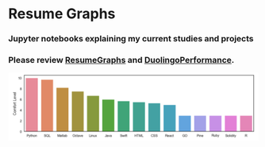# Resume Graphs

### Jupyter notebooks explaining my current studies and projects

### Please review [ResumeGraphs](https://github.com/Greg-Kojadinovich/resumegraphs/blob/main/ResumeGraphs.ipynb) and [DuolingoPerformance](DuolingoPerformance.ipynb). 

<img src="complangs.png" class="img-responsive" alt="Greg Kojadinovich"/>
